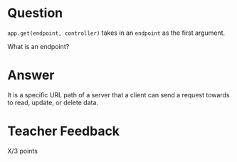 # Question

`app.get(endpoint, controller)` takes in an `endpoint` as the first argument.

What is an endpoint?

# Answer

It is a specific URL path of a server that a client can send a request towards to read, update, or delete data.

# Teacher Feedback

X/3 points
